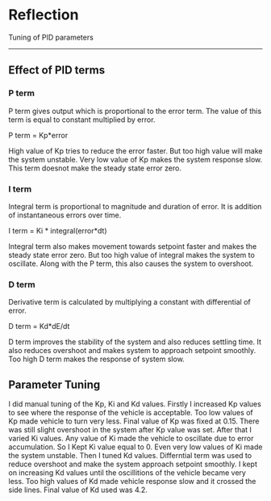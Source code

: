 # Reflection
Tuning of PID parameters

---

## Effect of PID terms

### P term
P term gives output which is proportional to the error term. The value of this term is equal to constant multiplied by error. 

P term = Kp*error

High value of Kp tries to reduce the error faster. But too high value will make the system unstable. Very low value of Kp makes the system response slow. This term doesnot make the steady state error zero. 

### I term
Integral term is proportional to magnitude and duration of error. It is addition of instantaneous errors over time. 

I term = Ki * integral(error*dt)

Integral term also makes movement towards setpoint faster and makes the steady state error zero. But too high value of integral makes the system to oscillate. Along with the P term, this also causes the system to overshoot. 

### D term
Derivative term is calculated by multiplying a constant with differential of error. 

D term = Kd*dE/dt

D term improves the stability of the system and also reduces settling time. It also reduces overshoot and makes system to approach setpoint smoothly. Too high D term makes the response of system slow. 


## Parameter Tuning 
I did manual tuning of the Kp, Ki and Kd values. Firstly I increased Kp values to see where the response of the vehicle is acceptable. Too low values of Kp made vehicle to turn very less. Final value of Kp was fixed at 0.15. There was still slight overshoot in the system after Kp value was set. 
After that I varied Ki values. Any value of Ki made the vehicle to oscillate due to error accumulation. So I Kept Ki value equal to 0. Even very low values of Ki made the system unstable. 
Then I tuned Kd values. Differntial term was used to reduce overshoot and make the system approach setpoint smoothly. I kept on increasing Kd values until the oscillitions of the vehicle became very less. Too high values of Kd made vehicle response slow and it crossed the side lines. Final value of Kd used was 4.2.


